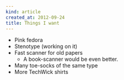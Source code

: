```yaml
---
kind: article
created_at: 2012-09-24
title: Things I want
---
```


* Pink fedora
* Stenotype (working on it)
* Fast scanner for old papers
  * A book-scanner would be even better.
* Many toe-socks of the same type
* More TechWick shirts
